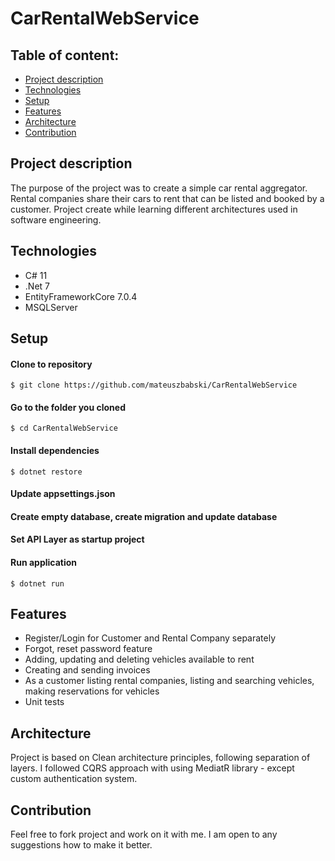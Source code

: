 # CarRentalWebService

## Table of content:
* [Project description](#project-description)
* [Technologies](#technologies)
* [Setup](#setup)
* [Features](#features)
* [Architecture](#architecture)
* [Contribution](#contribution)


## Project description
The purpose of the project was to create a simple car rental aggregator. Rental companies share their cars to rent that can be listed and booked by a customer. Project create while learning different architectures used in software engineering.

## Technologies

- C# 11
- .Net 7
- EntityFrameworkCore 7.0.4
- MSQLServer

## Setup

#### Clone to repository
```
$ git clone https://github.com/mateuszbabski/CarRentalWebService
```

#### Go to the folder you cloned
```
$ cd CarRentalWebService
```

#### Install dependencies
```
$ dotnet restore
```

#### Update appsettings.json 

#### Create empty database, create migration and update database

#### Set API Layer as startup project

#### Run application
```
$ dotnet run
```

## Features

- Register/Login for Customer and Rental Company separately
- Forgot, reset password feature
- Adding, updating and deleting vehicles available to rent
- Creating and sending invoices
- As a customer listing rental companies, listing and searching vehicles, making reservations for vehicles
- Unit tests

## Architecture

Project is based on Clean architecture principles, following separation of layers. I followed CQRS approach with using MediatR library - except custom authentication system.

## Contribution

Feel free to fork project and work on it with me. I am open to any suggestions how to make it better.
